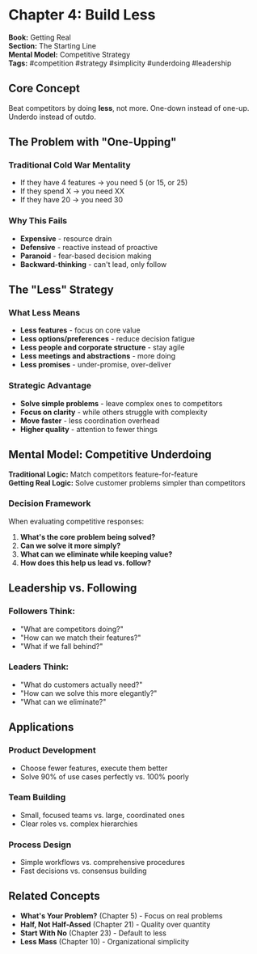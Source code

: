 # Chapter 4: Build Less

**Book:** Getting Real  
**Section:** The Starting Line  
**Mental Model:** Competitive Strategy  
**Tags:** #competition #strategy #simplicity #underdoing #leadership

## Core Concept

Beat competitors by doing **less**, not more. One-down instead of one-up. Underdo instead of outdo.

## The Problem with "One-Upping"

### Traditional Cold War Mentality
- If they have 4 features → you need 5 (or 15, or 25)
- If they spend X → you need XX
- If they have 20 → you need 30

### Why This Fails
- **Expensive** - resource drain
- **Defensive** - reactive instead of proactive  
- **Paranoid** - fear-based decision making
- **Backward-thinking** - can't lead, only follow

## The "Less" Strategy

### What Less Means
- **Less features** - focus on core value
- **Less options/preferences** - reduce decision fatigue
- **Less people and corporate structure** - stay agile
- **Less meetings and abstractions** - more doing
- **Less promises** - under-promise, over-deliver

### Strategic Advantage
- **Solve simple problems** - leave complex ones to competitors
- **Focus on clarity** - while others struggle with complexity
- **Move faster** - less coordination overhead
- **Higher quality** - attention to fewer things

## Mental Model: Competitive Underdoing

**Traditional Logic:** Match competitors feature-for-feature  
**Getting Real Logic:** Solve customer problems simpler than competitors

### Decision Framework
When evaluating competitive responses:
1. **What's the core problem being solved?**
2. **Can we solve it more simply?**
3. **What can we eliminate while keeping value?**
4. **How does this help us lead vs. follow?**

## Leadership vs. Following

### Followers Think:
- "What are competitors doing?"
- "How can we match their features?"
- "What if we fall behind?"

### Leaders Think:
- "What do customers actually need?"
- "How can we solve this more elegantly?"
- "What can we eliminate?"

## Applications

### Product Development
- Choose fewer features, execute them better
- Solve 90% of use cases perfectly vs. 100% poorly

### Team Building  
- Small, focused teams vs. large, coordinated ones
- Clear roles vs. complex hierarchies

### Process Design
- Simple workflows vs. comprehensive procedures
- Fast decisions vs. consensus building

## Related Concepts

- **What's Your Problem?** (Chapter 5) - Focus on real problems
- **Half, Not Half-Assed** (Chapter 21) - Quality over quantity
- **Start With No** (Chapter 23) - Default to less
- **Less Mass** (Chapter 10) - Organizational simplicity